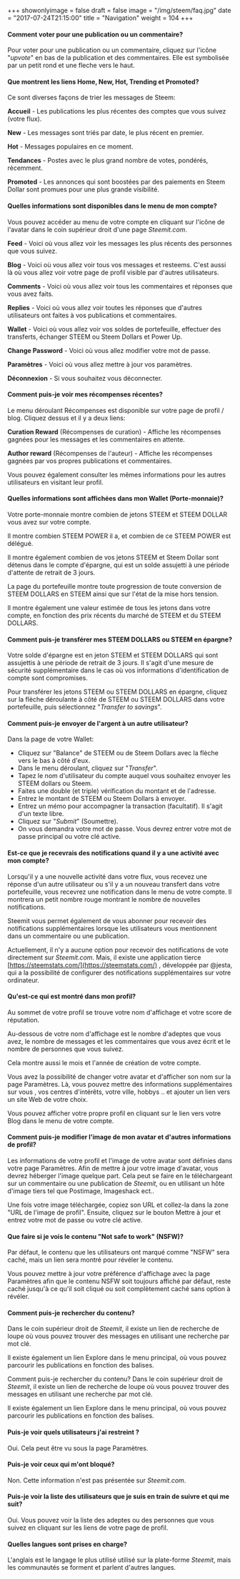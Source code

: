 +++
showonlyimage = false
draft = false
image = "/img/steem/faq.jpg"
date = "2017-07-24T21:15:00"
title = "Navigation"
weight = 104
+++

<!--more-->

#### Comment voter pour une publication ou un commentaire?

Pour voter pour une publication ou un commentaire, cliquez sur l'icône "_upvote_" en bas de la publication et des commentaires. Elle est symbolisée par un petit rond et une fleche vers le haut.

#### Que montrent les liens Home, New, Hot, Trending et Promoted?

Ce sont diverses façons de trier les messages de Steem:

**Accueil** - Les publications les plus récentes des comptes que vous suivez (votre flux).

**New** - Les messages sont triés par date, le plus récent en premier.

**Hot** - Messages populaires en ce moment.

**Tendances** - Postes avec le plus grand nombre de votes, pondérés, récemment.

**Promoted** - Les annonces qui sont boostées par des paiements en Steem Dollar sont promues pour une plus grande visibilité.

#### Quelles informations sont disponibles dans le menu de mon compte?

Vous pouvez accéder au menu de votre compte en cliquant sur l'icône de l'avatar dans le coin supérieur droit d'une page *Steemit.com*.

**Feed** - Voici où vous allez voir les messages les plus récents des personnes que vous suivez.

**Blog** - Voici où vous allez voir tous vos messages et resteems. C'est aussi là où vous allez voir votre page de profil visible par d'autres utilisateurs.

**Comments** - Voici où vous allez voir tous les commentaires et réponses que vous avez faits.

**Replies** - Voici où vous allez voir toutes les réponses que d'autres utilisateurs ont faites à vos publications et commentaires.

**Wallet** - Voici où vous allez voir vos soldes de portefeuille, effectuer des transferts, échanger STEEM ou Steem Dollars et Power Up.

**Change Password** -  Voici où vous allez modifier votre mot de passe.

**Paramètres** - Voici où vous allez mettre à jour vos paramètres.

**Déconnexion** - Si vous souhaitez vous déconnecter.

#### Comment puis-je voir mes récompenses récentes?

Le menu déroulant Récompenses est disponible sur votre page de profil / blog.
Cliquez dessus et il y a deux liens:

**Curation Reward** (Récompenses de curation) - Affiche les récompenses gagnées pour les messages et les commentaires en attente.

**Author reward** (Récompenses de l'auteur) - Affiche les récompenses gagnées par vos propres publications et commentaires.

Vous pouvez également consulter les mêmes informations pour les autres utilisateurs en visitant leur profil.

#### Quelles informations sont affichées dans mon Wallet (Porte-monnaie)?

Votre porte-monnaie montre combien de jetons STEEM et STEEM DOLLAR vous avez sur votre compte.

Il montre combien STEEM POWER il a, et combien de ce STEEM POWER est délégué.

Il montre également combien de vos jetons STEEM et Steem Dollar sont détenus dans le compte d'épargne, qui est un solde assujetti à une période d'attente de retrait de 3 jours.

La page du portefeuille montre toute progression de toute conversion de STEEM DOLLARS en STEEM ainsi que sur l'état de la mise hors tension.

Il montre également une valeur estimée de tous les jetons dans votre compte, en fonction des prix récents du marché de STEEM et du STEEM DOLLARS.

#### Comment puis-je transférer mes STEEM DOLLARS ou STEEM en épargne?

Votre solde d'épargne est en jeton STEEM et STEEM DOLLARS qui sont assujettis à une période de retrait de 3 jours.
Il s'agit d'une mesure de sécurité supplémentaire dans le cas où vos informations d'identification de compte sont compromises.

Pour transférer les jetons STEEM ou STEEM DOLLARS en épargne, cliquez sur la flèche déroulante à côté de STEEM ou STEEM DOLLARS dans votre portefeuille, puis sélectionnez "_Transfer to savings_".

#### Comment puis-je envoyer de l'argent à un autre utilisateur?

Dans la page de votre Wallet: 
* Cliquez sur "Balance" de STEEM ou de Steem Dollars avec la flèche vers le bas à côté d'eux.
* Dans le menu déroulant, cliquez sur "_Transfer_".
* Tapez le nom d'utilisateur du compte auquel vous souhaitez envoyer les STEEM dollars ou Steem.
* Faites une double (et triple) vérification du montant et de l'adresse.
* Entrez le montant de STEEM ou Steem Dollars à envoyer.
* Entrez un mémo pour accompagner la transaction (facultatif). Il s'agit d'un texte libre.
* Cliquez sur "_Submit_" (Soumettre).
* On vous demandra votre mot de passe. Vous devrez entrer votre mot de passe principal ou votre clé active.

#### Est-ce que je recevrais des notifications quand il y a une activité avec mon compte?

Lorsqu'il y a une nouvelle activité dans votre flux, vous recevez une réponse d'un autre utilisateur ou s'il y a un nouveau transfert dans votre portefeuille, vous recevrez une notification dans le menu de votre compte. Il montrera un petit nombre rouge montrant le nombre de nouvelles notifications.

Steemit vous permet également de vous abonner pour recevoir des notifications supplémentaires lorsque les utilisateurs vous mentionnent dans un commentaire ou une publication.

Actuellement, il n'y a aucune option pour recevoir des notifications de vote directement sur *Steemit.com*.
Mais, il existe une application tierce [https://steemstats.com/](https://steemstats.com/) , développée par @jesta, qui a la possibilité de configurer des notifications supplémentaires sur votre ordinateur.

#### Qu'est-ce qui est montré dans mon profil?

Au sommet de votre profil se trouve votre nom d'affichage et votre score de réputation.

Au-dessous de votre nom d'affichage est le nombre d'adeptes que vous avez, le nombre de messages et les commentaires que vous avez écrit et le nombre de personnes que vous suivez.

Cela montre aussi le mois et l'année de création de votre compte.

Vous avez la possibilité de changer votre avatar et d'afficher son nom sur la page Paramètres. Là, vous pouvez mettre des informations supplémentaires sur vous , vos centres d'intérêts, votre ville, hobbys .. et ajouter un lien vers un site Web de votre choix.

Vous pouvez afficher votre propre profil en cliquant sur le lien vers votre Blog dans le menu de votre compte.

#### Comment puis-je modifier l'image de mon avatar et d'autres informations de profil?

Les informations de votre profil et l'image de votre avatar sont définies dans votre page Paramètres.
Afin de mettre à jour votre image d'avatar, vous devrez héberger l'image quelque part. Cela peut se faire en le téléchargeant sur un commentaire ou une publication de _Steemit_, ou en utilisant un hôte d'image tiers tel que Postimage, Imageshack ect..

Une fois votre image téléchargée, copiez son URL et collez-la dans la zone "URL de l'image de profil".
Ensuite, cliquez sur le bouton Mettre à jour et entrez votre mot de passe ou votre clé active.

#### Que faire si je vois le contenu "Not safe to work" (NSFW)?

Par défaut, le contenu que les utilisateurs ont marqué comme "NSFW" sera caché, mais un lien sera montré pour révéler le contenu.

Vous pouvez mettre à jour votre préférence d'affichage avec la page Paramètres afin que le contenu NSFW soit toujours affiché par défaut, reste caché jusqu'à ce qu'il soit cliqué ou soit complètement caché sans option à révéler.

#### Comment puis-je rechercher du contenu?

Dans le coin supérieur droit de _Steemit_, il existe un lien de recherche de loupe où vous pouvez trouver des messages en utilisant une recherche par mot clé.

Il existe également un lien Explore dans le menu principal, où vous pouvez parcourir les publications en fonction des balises.

Comment puis-je rechercher du contenu? Dans le coin supérieur droit de _Steemit_, il existe un lien de recherche de loupe où vous pouvez trouver des messages en utilisant une recherche par mot clé.

Il existe également un lien Explore dans le menu principal, où vous pouvez parcourir les publications en fonction des balises.

#### Puis-je voir quels utilisateurs j'ai restreint ?

Oui. Cela peut être vu sous la page Paramètres.

#### Puis-je voir ceux qui m'ont bloqué?

Non. Cette information n'est pas présentée sur *Steemit.com*.

#### Puis-je voir la liste des utilisateurs que je suis en train de suivre et qui me suit?

Oui. Vous pouvez voir la liste des adeptes ou des personnes que vous suivez en cliquant sur les liens de votre page de profil.

#### Quelles langues sont prises en charge?

L'anglais est le langage le plus utilisé utilisé sur la plate-forme _Steemit_, mais les communautés se forment et parlent d'autres langues.